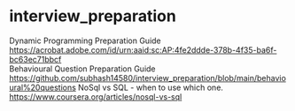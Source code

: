 # interview_preparation

Dynamic Programming Preparation Guide
https://acrobat.adobe.com/id/urn:aaid:sc:AP:4fe2ddde-378b-4f35-ba6f-bc63ec71bbcf <br>
Behavioural Question Preparation Guide
https://github.com/subhash14580/interview_preparation/blob/main/behavioural%20questions
NoSql  vs SQL - when to use which one. <br>
https://www.coursera.org/articles/nosql-vs-sql
